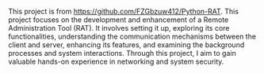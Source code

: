 This project is from https://github.com/FZGbzuw412/Python-RAT. This project focuses on the development and enhancement of a Remote Administration Tool (RAT). It involves setting it up, exploring its core functionalities, understanding the communication mechanisms between the client and server, enhancing its features, and examining the background processes and system interactions. Through this project, I aim to gain valuable hands-on experience in networking and system security.
